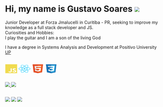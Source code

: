 ### <h1 align = "justify"> Hi, my name is Gustavo Soares <img src="https://media.giphy.com/media/hvRJCLFzcasrR4ia7z/giphy.gif" width="25px"></h1>
<p align = "justify">
Junior Developer at Forza Jmalucelli in Curitiba - PR, seeking to improve my knowledge as a full stack developer and JS.<br> Curiosities and Hobbies:<br>I play the guitar and I am a son of the living God
</p>

I have a degree in Systems Analysis and Development at Positivo University  [UP](https://www.up.edu.br/) <br/>

<div style="display: inline_block"><br>
  <img align="center" alt="Rafa-Js" height="30" width="40" src="https://raw.githubusercontent.com/devicons/devicon/master/icons/javascript/javascript-plain.svg">
  <img align="center" alt="Rafa-React" height="30" width="40" src="https://raw.githubusercontent.com/devicons/devicon/master/icons/react/react-original.svg">
  <img align="center" alt="Rafa-HTML" height="30" width="40" src="https://raw.githubusercontent.com/devicons/devicon/master/icons/html5/html5-original.svg">
  <img align="center" alt="Rafa-CSS" height="30" width="40" src="https://raw.githubusercontent.com/devicons/devicon/master/icons/css3/css3-original.svg">
</div>
 
## 
<p align="">
  <a href="https://github.com/gustavosoaresreis">
    <img height="180em" src="https://github-readme-stats-eight-theta.vercel.app/api?username=gustavosoaresreis&show_icons=true&theme=algolia&include_all_commits=true&count_private=true"/>
    <img height="180em" src="https://github-readme-stats-eight-theta.vercel.app/api/top-langs/?username=gustavosoaresreis&layout=compact&langs_count=8&theme=algolia"/>
  </a>
</p>

## 
<div> 
  <a href="https://instagram.com/gusoaresreis" target="_blank"><img src="https://img.shields.io/badge/-Instagram-%23E4405F?style=for-the-badge&logo=instagram&logoColor=white" target="_blank"></a>
  <a href = "mailto:gustavosoaresreis1@gmail.com"><img src="https://img.shields.io/badge/-Gmail-%23333?style=for-the-badge&logo=gmail&logoColor=white" target="_blank"></a>
  <a href="https://www.linkedin.com/in/gustavo-soares-reis-673397246" target="_blank"><img src="https://img.shields.io/badge/-LinkedIn-%230077B5?style=for-the-badge&logo=linkedin&logoColor=white" target="_blank"></a> 
  
</div>

<!--
**gustavosoaresreis/gustavosoaresreis** is a ✨ _special_ ✨ repository because its `README.md` (this file) appears on your GitHub profile.

Here are some ideas to get you started:

- 🔭 I’m currently working on ...
- 🌱 I’m currently learning ...
- 👯 I’m looking to collaborate on ...
- 🤔 I’m looking for help with ...
- 💬 Ask me about ...
- 📫 How to reach me: ...
- 😄 Pronouns: ...
- ⚡ Fun fact: ...
-->
